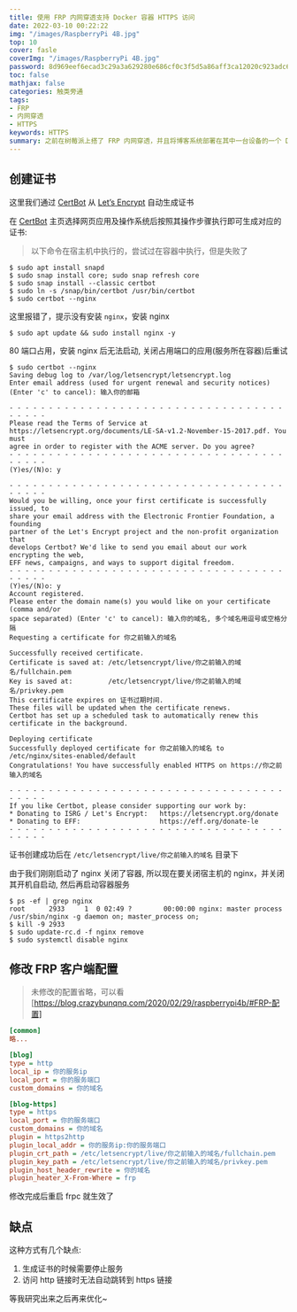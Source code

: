 ```yaml
---
title: 使用 FRP 内网穿透支持 Docker 容器 HTTPS 访问
date: 2022-03-10 00:22:22
img: "/images/RaspberryPi 4B.jpg"
top: 10
cover: fasle
coverImg: "/images/RaspberryPi 4B.jpg"
password: 8d969eef6ecad3c29a3a629280e686cf0c3f5d5a86aff3ca12020c923adc6c92
toc: false
mathjax: false
categories: 触类旁通
tags:
- FRP
- 内网穿透
- HTTPS
keywords: HTTPS
summary: 之前在树莓派上搭了 FRP 内网穿透，并且将博客系统部署在其中一台设备的一个 Docker 容器中，导致原先直接部署到服务器中的博客系统现在不支持 HTTPS 访问了. 最近心血来潮搞一下，支持一下 HTTPS 访问，不再显示`不安全`啦！
---
```



## 创建证书

这里我们通过 [CertBot](https://certbot.eff.org/) 从 [Let’s Encrypt](https://letsencrypt.org/zh-cn/getting-started/) 自动生成证书

在 [CertBot](https://certbot.eff.org/) 主页选择网页应用及操作系统后按照其操作步骤执行即可生成对应的证书:

> 以下命令在宿主机中执行的，尝试过在容器中执行，但是失败了

```shell
$ sudo apt install snapd
$ sudo snap install core; sudo snap refresh core
$ sudo snap install --classic certbot
$ sudo ln -s /snap/bin/certbot /usr/bin/certbot
$ sudo certbot --nginx
```

这里报错了，提示没有安装 `nginx`，安装 nginx

```shell
$ sudo apt update && sudo install nginx -y
```

80 端口占用，安装 nginx 后无法启动, 关闭占用端口的应用(服务所在容器)后重试

```shell
$ sudo certbot --nginx
Saving debug log to /var/log/letsencrypt/letsencrypt.log
Enter email address (used for urgent renewal and security notices)
(Enter 'c' to cancel): 输入你的邮箱

- - - - - - - - - - - - - - - - - - - - - - - - - - - - - - - - - - - - - - - -
Please read the Terms of Service at
https://letsencrypt.org/documents/LE-SA-v1.2-November-15-2017.pdf. You must
agree in order to register with the ACME server. Do you agree?
- - - - - - - - - - - - - - - - - - - - - - - - - - - - - - - - - - - - - - - -
(Y)es/(N)o: y

- - - - - - - - - - - - - - - - - - - - - - - - - - - - - - - - - - - - - - - -
Would you be willing, once your first certificate is successfully issued, to
share your email address with the Electronic Frontier Foundation, a founding
partner of the Let's Encrypt project and the non-profit organization that
develops Certbot? We'd like to send you email about our work encrypting the web,
EFF news, campaigns, and ways to support digital freedom.
- - - - - - - - - - - - - - - - - - - - - - - - - - - - - - - - - - - - - - - -
(Y)es/(N)o: y
Account registered.
Please enter the domain name(s) you would like on your certificate (comma and/or
space separated) (Enter 'c' to cancel): 输入你的域名, 多个域名用逗号或空格分隔
Requesting a certificate for 你之前输入的域名

Successfully received certificate.
Certificate is saved at: /etc/letsencrypt/live/你之前输入的域名/fullchain.pem
Key is saved at:         /etc/letsencrypt/live/你之前输入的域名/privkey.pem
This certificate expires on 证书过期时间.
These files will be updated when the certificate renews.
Certbot has set up a scheduled task to automatically renew this certificate in the background.

Deploying certificate
Successfully deployed certificate for 你之前输入的域名 to /etc/nginx/sites-enabled/default
Congratulations! You have successfully enabled HTTPS on https://你之前输入的域名

- - - - - - - - - - - - - - - - - - - - - - - - - - - - - - - - - - - - - - - -
If you like Certbot, please consider supporting our work by:
* Donating to ISRG / Let's Encrypt:   https://letsencrypt.org/donate
* Donating to EFF:                    https://eff.org/donate-le
- - - - - - - - - - - - - - - - - - - - - - - - - - - - - - - - - - - - - - - -
```

证书创建成功后在 `/etc/letsencrypt/live/你之前输入的域名` 目录下

由于我们刚刚启动了 nginx 关闭了容器, 所以现在要关闭宿主机的 nginx，并关闭其开机自启动, 然后再启动容器服务

```shell
$ ps -ef | grep nginx   
root      2933     1  0 02:49 ?        00:00:00 nginx: master process /usr/sbin/nginx -g daemon on; master_process on;
$ kill -9 2933
$ sudo update-rc.d -f nginx remove
$ sudo systemctl disable nginx
```

## 修改 FRP 客户端配置

> 未修改的配置省略，可以看[https://blog.crazybunqnq.com/2020/02/29/raspberrypi4b/#FRP-配置]

```ini
[common]
略...

[blog]
type = http
local_ip = 你的服务ip
local_port = 你的服务端口
custom_domains = 你的域名

[blog-https]
type = https
local_port = 你的服务端口
custom_domains = 你的域名
plugin = https2http
plugin_local_addr = 你的服务ip:你的服务端口
plugin_crt_path = /etc/letsencrypt/live/你之前输入的域名/fullchain.pem
plugin_key_path = /etc/letsencrypt/live/你之前输入的域名/privkey.pem
plugin_host_header_rewrite = 你的域名
plugin_heater_X-From-Where = frp
```

修改完成后重启 frpc 就生效了

## 缺点

这种方式有几个缺点:

1. 生成证书的时候需要停止服务
2. 访问 http 链接时无法自动跳转到 https 链接

等我研究出来之后再来优化~